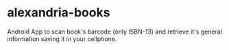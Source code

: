 # alexandria-books

Android App to scan book's barcode (only ISBN-13) and retrieve it's general information saving it in your cellphone.
